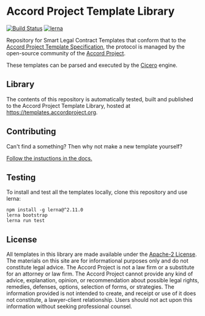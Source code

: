 # Accord Project Template Library

[![Build Status](https://travis-ci.org/accordproject/cicero-template-library.svg?branch=master)](https://travis-ci.org/accordproject/cicero-template-library)
[![lerna](https://img.shields.io/badge/maintained%20with-lerna-cc00ff.svg)](https://lernajs.io/)

Repository for Smart Legal Contract Templates that conform that to the [Accord Project Template Specification](https://docs.google.com/document/d/1UacA_r2KGcBA2D4voDgGE8jqid-Uh4Dt09AE-shBKR0), the protocol is managed by the open-source community of the [Accord Project](https://accordproject.org). 

These templates can be parsed and executed by the [Cicero](https://github.com/accordproject/cicero) engine.

## Library

The contents of this repository is automatically tested, built and published to the 
Accord Project Template Library, hosted at https://templates.accordproject.org.

## Contributing

Can't find a something? Then why not make a new template yourself? 

[Follow the instuctions in the docs.](https://docs.accordproject.org/docs/cicero-tutorial.html#creating-a-new-template)

## Testing

To install and test all the templates locally, clone this repository and use lerna:
```
npm install -g lerna@^2.11.0
lerna bootstrap
lerna run test
```

## License

All templates in this library are made available under the [Apache-2 License](LICENSE). The materials on this site are for informational purposes only and do not constitute legal advice. The Accord Project is not a law firm or a substitute for an attorney or law firm. The Accord Project cannot provide any kind of advice, explanation, opinion, or recommendation about possible legal rights, remedies, defenses, options, selection of forms, or strategies. The information provided is not intended to create, and receipt or use of it does not constitute, a lawyer-client relationship. Users should not act upon this information without seeking professional counsel.
